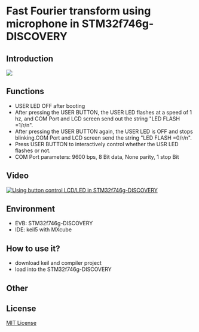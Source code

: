 # Fast Fourier transform using microphone in STM32f746g-DISCOVERY
## Introduction
  ![](https://i.imgur.com/D3iZ376.png)
## Functions
  - USER LED OFF after booting
  - After pressing the USER BUTTON, the USER LED flashes at a speed of 1 hz, and COM
Port and LCD screen send out the string "LED FLASH =1/r/n".
  - After pressing the USER BUTTON again, the USER LED is OFF and stops blinking.COM Port and LCD screen send the string "LED FLASH =0/r/n".
  - Press USER BUTTON to interactively control whether the USR LED flashes or not.
  - COM Port parameters: 9600 bps, 8 Bit data, None parity, 1 stop Bit
## Video
  [![Using button control LCD/LED in STM32f746g-DISCOVERY](https://i.imgur.com/3ptjGlu.jpg)](https://youtu.be/cr1C7mOcJQ0)
## Environment
  - EVB:  STM32f746g-DISCOVERY    
  - IDE:  keil5 with MXcube  
## How to use it?
  - download keil and compiler project
  - load into the STM32f746g-DISCOVERY 
## Other

## License
[MIT License](https://opensource.org/licenses/MIT)
